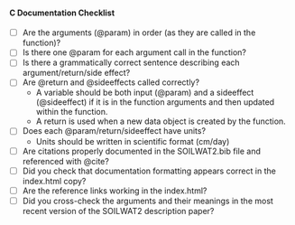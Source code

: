 
  #### C Documentation Checklist <a name="cdoccheck"/>

  - [ ] Are the arguments (@param) in order (as they are called in the function)?
  - [ ] Is there one @param for each argument call in the function?
  - [ ] Is there a grammatically correct sentence describing each argument/return/side effect?
  - [ ] Are @return and @sideeffects called correctly?
    * A variable should be both input (@param) and a sideeffect (@sideeffect) if it is in the function arguments and then updated within the function.
    * A return is used when a new data object is created by the function.
  - [ ] Does each @param/return/sideeffect have units?
    * Units should be written in scientific format (cm/day)
  - [ ] Are citations properly documented in the SOILWAT2.bib file and referenced with @cite?
  - [ ] Did you check that documentation formatting appears correct in the index.html copy?
  - [ ] Are the reference links working in the index.html?
  - [ ] Did you cross-check the arguments and their meanings in the most recent version of the SOILWAT2 description paper?
